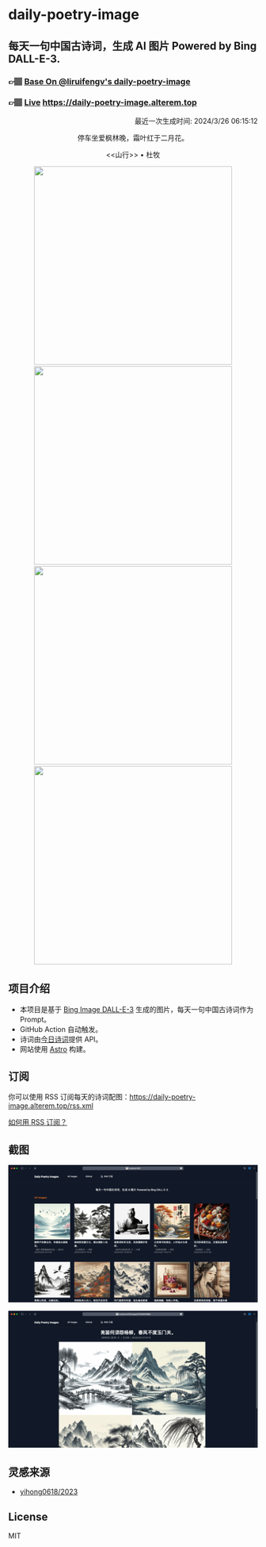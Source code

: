 
# daily-poetry-image

## 每天一句中国古诗词，生成 AI 图片 Powered by Bing DALL-E-3.

### 👉🏽 [Base On @liruifengv's daily-poetry-image](https://github.com/liruifengv/daily-poetry-image)

### 👉🏽 [Live](https://daily-poetry-image.alterem.top/) https://daily-poetry-image.alterem.top

<p align="right">
  最近一次生成时间: 2024/3/26 06:15:12
</p>
<p align="center">
停车坐爱枫林晚，霜叶红于二月花。
</p>
<p align="center">
<<山行>> • 杜牧
</p>
<p align="center">
<img src="https://tse4.mm.bing.net/th/id/OIG4.8ooNpW9KgxaDjVG6hMVq" height="400" width="400" />
<img src="https://tse4.mm.bing.net/th/id/OIG4.UenkXb7XOUtExMyD.t.y" height="400" width="400" />
<img src="https://tse2.mm.bing.net/th/id/OIG4.0Ofhlh4089G1pdo4gLBn" height="400" width="400" />
<img src="https://tse4.mm.bing.net/th/id/OIG4.quWAE8pP6loRpm_G2lx5" height="400" width="400" />
</p>

## 项目介绍

-   本项目是基于 [Bing Image DALL-E-3](https://www.bing.com/images/create) 生成的图片，每天一句中国古诗词作为 Prompt。
-   GitHub Action 自动触发。
-   诗词由[今日诗词](https://www.jinrishici.com/)提供 API。
-   网站使用 [Astro](https://astro.build) 构建。

## 订阅

你可以使用 RSS 订阅每天的诗词配图：https://daily-poetry-image.alterem.top/rss.xml

[如何用 RSS 订阅？](https://zhuanlan.zhihu.com/p/55026716)

## 截图

![图片列表](./screenshots/Snipaste_2023-12-28_21-00-26.png)

![图片详情](./screenshots/Snipaste_2023-12-28_21-00-53.png)

## 灵感来源

-   [yihong0618/2023](https://github.com/yihong0618/2023)

## License

MIT
